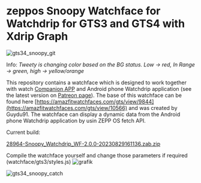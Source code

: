 # zeppos Snoopy Watchface for Watchdrip for GTS3 and GTS4 with Xdrip Graph

![gts34_snoopy_git](https://github.com/sedy89/zeppos_watchdrip_gts3_wf/assets/65983953/bf53d8a5-fbf4-40b7-9a14-b2606a3e02b1)

Info: *Tweety is changing color based on the BG status. Low -> red, In Range -> green, high -> yellow/orange*

This repository contains a watchface which is designed to work together with watch <a href="https://github.com/bigdigital/zeppos_watchdrip_app">Companion APP</a>  and Android phone Watchdrip application (see the latest version on <a href="https://www.patreon.com/xdrip_miband">Patreon page</a>). The base of this watchface can be found here [https://amazfitwatchfaces.com/gts/view/9844](https://amazfitwatchfaces.com/gts/view/10566) and was created by Guydu91.
The watchface can display a dynamic data from the Android phone Watchdrip application by usin ZEPP OS fetch API.

Current build:

[28964-Snoopy_Watchdrip_WF-2.0.0-20230829161136.zab.zip](https://github.com/sedy89/zeppos_watchdrip_gts3_wf/files/12465491/28964-Snoopy_Watchdrip_WF-2.0.0-20230829161136.zab.zip)


Compile the watchface yourself and change those parameters if required (watchface/gts3/styles.js)
![grafik](https://user-images.githubusercontent.com/65983953/232456088-b3dc411d-cbbd-401a-a74e-557bf4bb35cd.png) 

![gts34_snoopy_catch](https://github.com/sedy89/zeppos_watchdrip_gts3_wf/assets/65983953/600a83c7-bd8d-4477-892f-da35c37aa10f)

